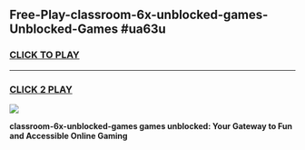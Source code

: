 
## Free-Play-classroom-6x-unblocked-games-Unblocked-Games #ua63u
<h3>
<a href="https://news.freeplayer.one?title=classroom-6x-unblocked-games&ref=8M">CLICK TO PLAY</a></h3>
<hr>

<h3>
<a href="https://news.freeplayer.one?title=classroom-6x-unblocked-games&ref=8M">CLICK 2 PLAY</a>
  
</h3>

<a href="https://news.freeplayer.one?title=classroom-6x-unblocked-games&ref=8M"><img src="https://clearcache.store/games.png"></a>


**classroom-6x-unblocked-games games unblocked: Your Gateway to Fun and Accessible Online Gaming**
